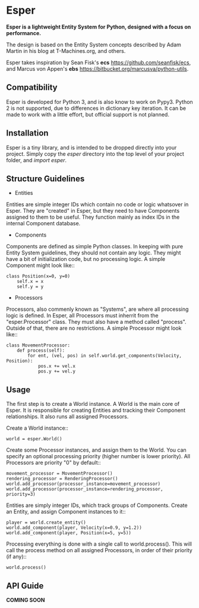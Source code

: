 Esper
=====
**Esper is a lightweight Entity System for Python, designed with a focus on performance.**

The design is based on the Entity System concepts described by Adam Martin in his blog at
T-Machines.org, and others.

Esper takes inspiration by Sean Fisk's **ecs** https://github.com/seanfisk/ecs,
and Marcus von Appen's **ebs** https://bitbucket.org/marcusva/python-utils.


Compatibility
-------------
Esper is developed for Python 3, and is also know to work on Pypy3.
Python 2 is not supported, due to differences in dictionary key iteration. It can be
made to work with a little effort, but official support is not planned.


Installation
------------
Esper is a tiny library, and is intended to be dropped directly into your project.
Simply copy the *esper* directory into the top level of your project folder, and
*import esper*.


Structure Guidelines
--------------------
* Entities 

Entities are simple integer IDs which contain no code or logic whatsover in Esper.
They are "created" in Esper, but they need to have Components assigned to them to be 
useful. They function mainly as index IDs in the internal Component database. 

* Components

Components are defined as simple Python classes. In keeping with pure Entity System
guidelines, they should not contain any logic. They might have a bit of initialization
code, but no processing logic. A simple Component might look like::
    
    class Position(x=0, y=0)
        self.x = x
        self.y = y

* Processors

Processors, also commenly known as "Systems", are where all processing logic is defined.
In Esper, all Processors must inherrit from the "esper.Processor" class. They must also
have a method called "process". Outside of that, there are no restrictions. A simple
Processor might look like::
    
    class MovementProcessor:
        def process(self):
            for ent, (vel, pos) in self.world.get_components(Velocity, Position):
                pos.x += vel.x
                pos.y += vel.y


Usage
-----
The first step is to create a World instance. A World is the main core of Esper.
It is responsible for creating Entities and tracking their Component relationships.
It also runs all assigned Processors. 

Create a World instance::

    world = esper.World()

Create some Processor instances, and assign them to the World. You can specify an
optional processing priority (higher number is lower priority). All Processors are
priority "0" by default::

    movement_processor = MovementProcessor()
    rendering_processor = RenderingProcessor()
    world.add_processor(processor_instance=movement_processor)
    world.add_processor(processor_instance=rendering_processor, priority=3)

Entities are simply integer IDs, which track groups of Components. Create an Entity,
and assign Component instances to it:: 

    player = world.create_entity()
    world.add_component(player, Velocity(x=0.9, y=1.2))
    world.add_component(player, Position(x=5, y=5))
    
Processing everything is done with a single call to world.process(). This will call the 
process method on all assigned Processors, in order of their priority (if any)::

    world.process()


API Guide
---------

**COMING SOON**
